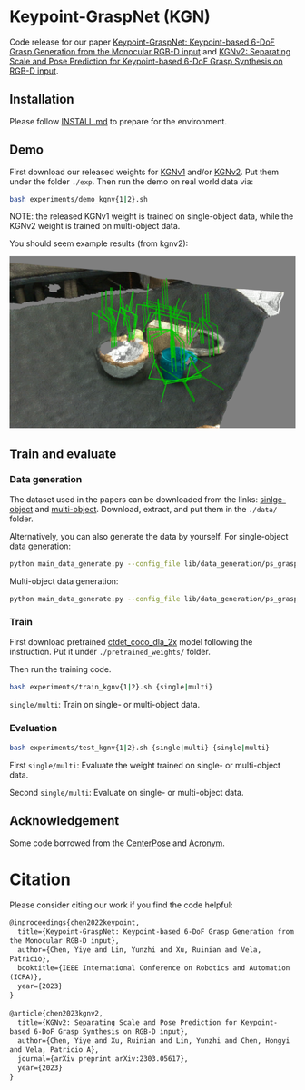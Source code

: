 # Keypoint-GraspNet (KGN)

Code release for our paper [Keypoint-GraspNet: Keypoint-based 6-DoF Grasp Generation from the Monocular RGB-D input](https://arxiv.org/abs/2209.08752) and [KGNv2: Separating Scale and Pose Prediction for Keypoint-based 6-DoF Grasp Synthesis on RGB-D input](https://arxiv.org/abs/2303.05617).



## Installation

Please follow [INSTALL.md](docs/INSTALL.md) to prepare for the environment.



## Demo

First download our released weights for [KGNv1](https://www.dropbox.com/s/rbsxxo2k5tudzue/kgnv1.pth?dl=0) and/or [KGNv2](https://www.dropbox.com/s/60ikopqimym0r2r/kgnv2.pth?dl=0). Put them under the folder ``./exp``. Then run the demo on real world data via:

```bash 
bash experiments/demo_kgnv{1|2}.sh
```

NOTE: the released KGNv1 weight is trained on single-object data, while the KGNv2 weight is trained on multi-object data.

You should seem example results (from kgnv2):

<p align="center">
  <img src="docs/KGN_demo.png" width="640" title="KGN demo"/>
</p>



## Train and evaluate

### Data generation

The dataset used in the papers can be downloaded from the links: [sinlge-object](https://www.dropbox.com/s/gfcddf7awkjw1wy/ps_grasp_single_1k.zip?dl=0) and [multi-object](https://www.dropbox.com/s/kmysg23usmaycmf/ps_grasp_multi_1k.zip?dl=0). Download, extract, and put them in the ``./data/`` folder.



Alternatively, you can also generate the data by yourself. For single-object data generation:

```bash
python main_data_generate.py --config_file lib/data_generation/ps_grasp_single.yaml
```

Multi-object data generation:

```bash
python main_data_generate.py --config_file lib/data_generation/ps_grasp_multi.yaml
```



### Train

First download pretrained [ctdet_coco_dla_2x](https://github.com/xingyizhou/CenterNet) model following the instruction. Put it under ``./pretrained_weights/``  folder.

Then run the training code.

```bash
bash experiments/train_kgnv{1|2}.sh {single|multi}
```

``single/multi``: Train on single- or multi-object data. 




### Evaluation

```bash
bash experiments/test_kgnv{1|2}.sh {single|multi} {single|multi}
```

First ``single/multi``: Evaluate the weight trained on single- or multi-object data. 

Second ``single/multi``: Evaluate on single- or multi-object data. 



## Acknowledgement

Some code borrowed from the [CenterPose](https://github.com/NVlabs/CenterPose.git) and [Acronym](https://github.com/NVlabs/acronym). 



# Citation

Please consider citing our work if you find the code helpful:

```
@inproceedings{chen2022keypoint,
  title={Keypoint-GraspNet: Keypoint-based 6-DoF Grasp Generation from the Monocular RGB-D input},
  author={Chen, Yiye and Lin, Yunzhi and Xu, Ruinian and Vela, Patricio},
  booktitle={IEEE International Conference on Robotics and Automation (ICRA)},
  year={2023}
}

@article{chen2023kgnv2,
  title={KGNv2: Separating Scale and Pose Prediction for Keypoint-based 6-DoF Grasp Synthesis on RGB-D input},
  author={Chen, Yiye and Xu, Ruinian and Lin, Yunzhi and Chen, Hongyi and Vela, Patricio A},
  journal={arXiv preprint arXiv:2303.05617},
  year={2023}
}
```

